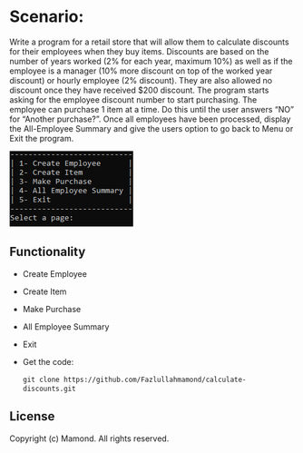 # Scenario:
Write a program for a retail store that will allow them to calculate discounts for their employees
when they buy items.
Discounts are based on the number of years worked (2% for each year, maximum 10%) as well
as if the employee is a manager (10% more discount on top of the worked year discount) or
hourly employee (2% discount). They are also allowed no discount once they have received $200
discount.
The program starts asking for the employee discount number to start purchasing. The employee
can purchase 1 item at a time. Do this until the user answers “NO” for “Another purchase?”.
Once all employees have been processed, display the All-Employee Summary and give the users
option to go back to Menu or Exit the program.

  ![screenshot](main.png)

## Functionality
- Create Employee
- Create Item
- Make Purchase
- All Employee Summary
- Exit

- Get the code:
    ```
    git clone https://github.com/Fazlullahmamond/calculate-discounts.git
    ```

## License
Copyright (c) Mamond. All rights reserved.
